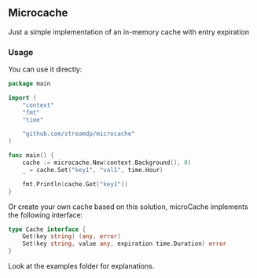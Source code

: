 ## Microcache
Just a simple implementation of an in-memory cache with entry expiration

### Usage
You can use it directly:
```go
package main

import (
	"context"
	"fmt"
	"time"

	"github.com/streamdp/microcache"
)

func main() {
	cache := microcache.New(context.Background(), 0)
	_ = cache.Set("key1", "val1", time.Hour)

	fmt.Println(cache.Get("key1"))
}
```
Or create your own cache based on this solution, microCache implements the following interface:
```go
type Cache interface {
    Get(key string) (any, error)
    Set(key string, value any, expiration time.Duration) error
}
```
Look at the examples folder for explanations.